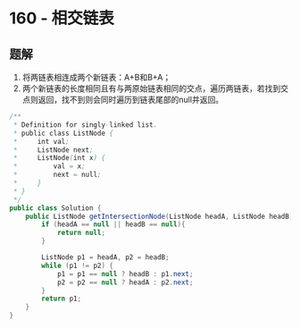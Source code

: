 # 160 - 相交链表

## 题解
1. 将两链表相连成两个新链表：A+B和B+A；
2. 两个新链表的长度相同且有与两原始链表相同的交点，遍历两链表，若找到交点则返回，找不到则会同时遍历到链表尾部的null并返回。

```Java
/**
 * Definition for singly-linked list.
 * public class ListNode {
 *     int val;
 *     ListNode next;
 *     ListNode(int x) {
 *         val = x;
 *         next = null;
 *     }
 * }
 */
public class Solution {
    public ListNode getIntersectionNode(ListNode headA, ListNode headB) {
        if (headA == null || headB == null){
            return null;
        }

        ListNode p1 = headA, p2 = headB;
        while (p1 != p2) {
            p1 = p1 == null ? headB : p1.next;
            p2 = p2 == null ? headA : p2.next;
        }
        return p1;
    }
}           
```